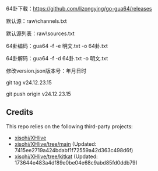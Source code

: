 64卦下载：https://github.com/lizongying/go-gua64/releases

默认源：raw\channels.txt

默认源列表：raw\sources.txt

64卦编码：gua64 -f -e 明文.txt -o 64卦.txt

64卦解码：gua64 -f -d 64卦.txt -o 明文.txt

修改version.json版本号：年月日时

git tag v24.12.23.15

git push origin v24.12.23.15

## Credits
This repo relies on the following third-party projects:
- [xisohi/XHlive](https://github.com/xisohi/XHlive)
- [xisohi/XHlive/tree/main](https://github.com/xisohi/XHlive/tree/main) (Updated: 7415ee2719a424bdabf1f72559a42d363c498d6f)
- [xisohi/XHlive/tree/kitkat](https://github.com/xisohi/XHlive/tree/kitkat) (Updated: 173644e483a4df89e0be04e68c9abd85fd0ddb79)